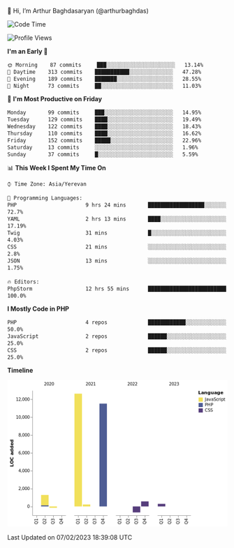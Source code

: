 👋 Hi, I’m Arthur Baghdasaryan (@arthurbaghdas)


<!--START_SECTION:waka-->
![Code Time](http://img.shields.io/badge/Code%20Time-463%20hrs%2041%20mins-blue)

![Profile Views](http://img.shields.io/badge/Profile%20Views-0-blue)

**I'm an Early 🐤** 

```text
🌞 Morning    87 commits     ███░░░░░░░░░░░░░░░░░░░░░░   13.14% 
🌆 Daytime    313 commits    ███████████░░░░░░░░░░░░░░   47.28% 
🌃 Evening    189 commits    ███████░░░░░░░░░░░░░░░░░░   28.55% 
🌙 Night      73 commits     ██░░░░░░░░░░░░░░░░░░░░░░░   11.03%

```
📅 **I'm Most Productive on Friday** 

```text
Monday       99 commits     ███░░░░░░░░░░░░░░░░░░░░░░   14.95% 
Tuesday      129 commits    ████░░░░░░░░░░░░░░░░░░░░░   19.49% 
Wednesday    122 commits    ████░░░░░░░░░░░░░░░░░░░░░   18.43% 
Thursday     110 commits    ████░░░░░░░░░░░░░░░░░░░░░   16.62% 
Friday       152 commits    █████░░░░░░░░░░░░░░░░░░░░   22.96% 
Saturday     13 commits     ░░░░░░░░░░░░░░░░░░░░░░░░░   1.96% 
Sunday       37 commits     █░░░░░░░░░░░░░░░░░░░░░░░░   5.59%

```


📊 **This Week I Spent My Time On** 

```text
⌚︎ Time Zone: Asia/Yerevan

💬 Programming Languages: 
PHP                      9 hrs 24 mins       ██████████████████░░░░░░░   72.7% 
YAML                     2 hrs 13 mins       ████░░░░░░░░░░░░░░░░░░░░░   17.19% 
Twig                     31 mins             █░░░░░░░░░░░░░░░░░░░░░░░░   4.03% 
CSS                      21 mins             ░░░░░░░░░░░░░░░░░░░░░░░░░   2.8% 
JSON                     13 mins             ░░░░░░░░░░░░░░░░░░░░░░░░░   1.75%

🔥 Editors: 
PhpStorm                 12 hrs 55 mins      █████████████████████████   100.0%

```

**I Mostly Code in PHP** 

```text
PHP                      4 repos             ████████████░░░░░░░░░░░░░   50.0% 
JavaScript               2 repos             ██████░░░░░░░░░░░░░░░░░░░   25.0% 
CSS                      2 repos             ██████░░░░░░░░░░░░░░░░░░░   25.0%

```


**Timeline**

![Chart not found](https://raw.githubusercontent.com/arthurbaghdas/arthurbaghdas/main/charts/bar_graph.png) 


 Last Updated on 07/02/2023 18:39:08 UTC
<!--END_SECTION:waka-->
